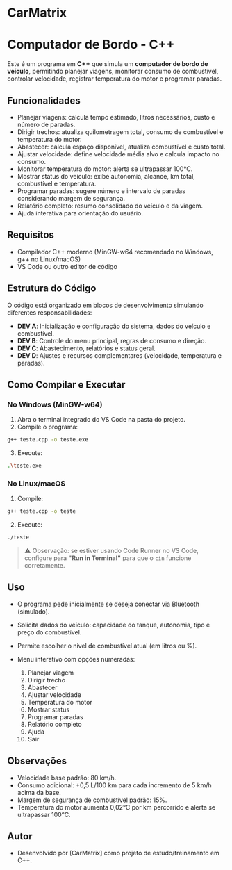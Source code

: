 # CarMatrix
# Computador de Bordo - C++

Este é um programa em **C++** que simula um **computador de bordo de veículo**, permitindo planejar viagens, monitorar consumo de combustível, controlar velocidade, registrar temperatura do motor e programar paradas.

## Funcionalidades

- Planejar viagens: calcula tempo estimado, litros necessários, custo e número de paradas.
- Dirigir trechos: atualiza quilometragem total, consumo de combustível e temperatura do motor.
- Abastecer: calcula espaço disponível, atualiza combustível e custo total.
- Ajustar velocidade: define velocidade média alvo e calcula impacto no consumo.
- Monitorar temperatura do motor: alerta se ultrapassar 100°C.
- Mostrar status do veículo: exibe autonomia, alcance, km total, combustível e temperatura.
- Programar paradas: sugere número e intervalo de paradas considerando margem de segurança.
- Relatório completo: resumo consolidado do veículo e da viagem.
- Ajuda interativa para orientação do usuário.

## Requisitos

- Compilador C++ moderno (MinGW-w64 recomendado no Windows, g++ no Linux/macOS)
- VS Code ou outro editor de código

## Estrutura do Código

O código está organizado em blocos de desenvolvimento simulando diferentes responsabilidades:

- **DEV A**: Inicialização e configuração do sistema, dados do veículo e combustível.
- **DEV B**: Controle do menu principal, regras de consumo e direção.
- **DEV C**: Abastecimento, relatórios e status geral.
- **DEV D**: Ajustes e recursos complementares (velocidade, temperatura e paradas).

## Como Compilar e Executar

### No Windows (MinGW-w64)

1. Abra o terminal integrado do VS Code na pasta do projeto.
2. Compile o programa:
```bash
g++ teste.cpp -o teste.exe
````

3. Execute:

```bash
.\teste.exe
```

### No Linux/macOS

1. Compile:

```bash
g++ teste.cpp -o teste
```

2. Execute:

```bash
./teste
```

> ⚠️ Observação: se estiver usando Code Runner no VS Code, configure para **"Run in Terminal"** para que o `cin` funcione corretamente.

## Uso

* O programa pede inicialmente se deseja conectar via Bluetooth (simulado).
* Solicita dados do veículo: capacidade do tanque, autonomia, tipo e preço do combustível.
* Permite escolher o nível de combustível atual (em litros ou %).
* Menu interativo com opções numeradas:

  1. Planejar viagem
  2. Dirigir trecho
  3. Abastecer
  4. Ajustar velocidade
  5. Temperatura do motor
  6. Mostrar status
  7. Programar paradas
  8. Relatório completo
  9. Ajuda
  10. Sair

## Observações

* Velocidade base padrão: 80 km/h.
* Consumo adicional: +0,5 L/100 km para cada incremento de 5 km/h acima da base.
* Margem de segurança de combustível padrão: 15%.
* Temperatura do motor aumenta 0,02°C por km percorrido e alerta se ultrapassar 100°C.

## Autor

* Desenvolvido por [CarMatrix] como projeto de estudo/treinamento em C++.
